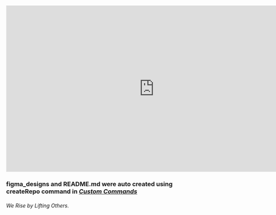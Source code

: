 <iframe style="border: 1px solid rgba(0, 0, 0, 0.1);" width="800" height="450" src="https://www.figma.com/embed?embed_host=share&url=https%3A%2F%2Fwww.figma.com%2Fdesign%2Fu7zbSHNIFWE0rwz6fZt178%2Fhigh-fidelity-visual-design%3Fnode-id%3D0-1%26t%3DTcQDMRmxWrsbXawu-1" allowfullscreen></iframe>


### figma_designs and README.md were auto created using createRepo command in [*Custom Commands*](https://github.com/DafetiteOgaga/custom_commands)
		




###### *We Rise by Lifting Others.*
